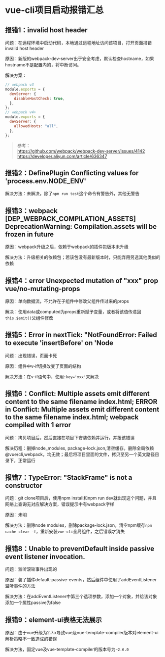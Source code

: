 # vue-cli项目启动报错汇总

## 报错1：invalid host header

问题：在远程环境中启动代码，本地通过远程地址访问该项目，打开页面报错invalid host header

原因：新版的webpack-dev-server出于安全考虑，默认检查hostname，如果hostname不是配置内的，将中断访问。

解决方案：
```js
// webpack v3
module.exports = {
  devServer: {
    disableHostCheck: true,
  },
};
// webpack v4+
module.exports = {
  devServer: {
    allowedHosts: "all",
  },
};
```

> 参考：  
> https://github.com/webpack/webpack-dev-server/issues/4142   
> https://developer.aliyun.com/article/636347

## 报错2：DefinePlugin Conflicting values for 'process.env.NODE_ENV'

解决方法：未解决，除了`npm run test`这个命令有警告外，其他无警告

## 报错3：webpack [DEP_WEBPACK_COMPILATION_ASSETS] DeprecationWarning: Compilation.assets will be frozen in future

原因：webpack升级之后，依赖于webpack的插件包版本未升级

解决方法：升级相关的依赖包；若该包没有最新版本时，只能弃用另选其他类似的依赖

## 报错4：error Unexpected mutation of "xxx" prop vue/no-mutating-props

原因：单向数据流，不允许在子组件中修改父组件传过来的props

解决：使用data或computed为props重新赋予变量，或者将该值传递回`this.$emit()`父组件修改

## 报错5：Error in nextTick: "NotFoundError: Failed to execute 'insertBefore' on 'Node

问题：出现错误，页面卡死

原因：组件中v-if切换改变了页面的结构

解决方法：在v-if语句中，使用`:key='xxx'`来解决

## 报错6：Conflict: Multiple assets emit different content to the same filename index.html; ERROR in Conflict: Multiple assets emit different content to the same filename index.html; webpack compiled with 1 error

问题：拷贝项目后，然后直接在项目下安装依赖并运行，并报该错误

解决历程：删掉node_modules, package-lock.json,清空缓存，删除全局依赖@vue/cli,webpack，均无效；最后将项目里面的文件，拷贝至另一个英文路径目录下，正常运行

## 报错7：TypeError: "StackFrame" is not a constructor

问题：git clone项目后，使用npm install和npm run dev就出现这个问题，并且网络上查询无对应解决方案，错误提示中有webpack字样

原因：未明

解决方法：删除node modules，删除package-lock.json，清空npm缓存`npm cache clear -f`，重新安装`vue-cli`全局组件，之后错误才消失

## 报错8：Unable to preventDefault inside passive event listener invocation.

问题：监听滚轮事件出现的

原因：装了插件default-passive-events，然后组件中使用了addEventListener监听事件的方法

解决方法：在addEventListener中第三个选项参数，添加一个对象，并给该对象添加一个属性passive为false

## 报错9：element-ui表格无法展示

原因：由于vue升级为2.7.x导致vue及vue-template-compiler版本对element-ui解析策略不一致造成的错误

解决方法，固定vue及vue-template-compiler的版本号为`~2.6.0`
